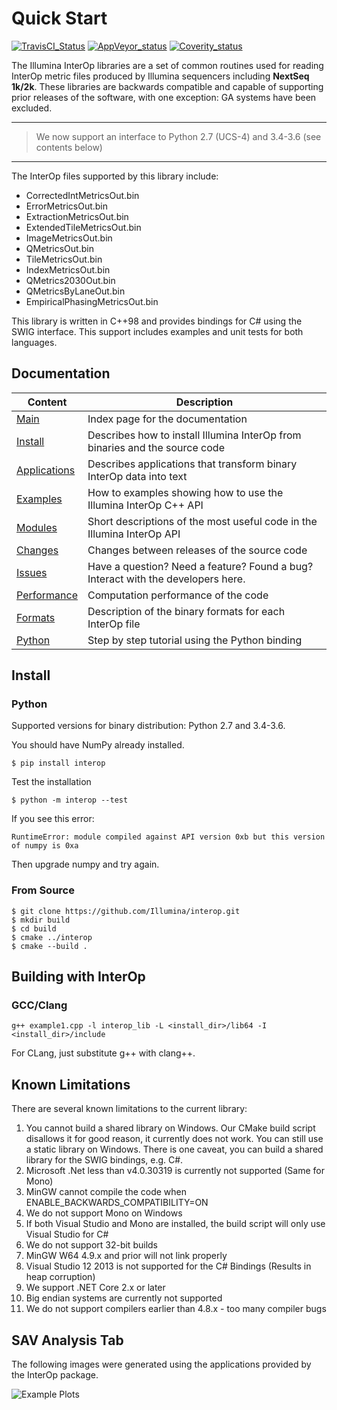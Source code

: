Quick Start
===========

[![TravisCI_Status][tcistatus]][tcihome]
[![AppVeyor_status][acistatus]][acihome]
[![Coverity_status][covstatus]][covhome]

The Illumina InterOp libraries are a set of common routines used for reading InterOp metric files produced by
Illumina sequencers including **NextSeq 1k/2k**. These libraries are backwards compatible and capable of supporting prior releases of the software,
with one exception: GA systems have been excluded.

***
>  We now support an interface to Python 2.7 (UCS-4) and 3.4-3.6 (see contents below)
***

The InterOp files supported by this library include:
  - CorrectedIntMetricsOut.bin
  - ErrorMetricsOut.bin
  - ExtractionMetricsOut.bin
  - ExtendedTileMetricsOut.bin
  - ImageMetricsOut.bin
  - QMetricsOut.bin
  - TileMetricsOut.bin
  - IndexMetricsOut.bin
  - QMetrics2030Out.bin
  - QMetricsByLaneOut.bin
  - EmpiricalPhasingMetricsOut.bin

This library is written in C++98 and provides bindings for C# using the SWIG interface. This
support includes examples and unit tests for both languages.

[tcistatus]:https://travis-ci.org/Illumina/interop.svg?branch=master
[tcihome]:https://travis-ci.org/Illumina/interop

[acistatus]:https://ci.appveyor.com/api/projects/status/5hwirymkc10uf13d/branch/master?svg=true
[acihome]:https://ci.appveyor.com/project/ezralanglois/interop/branch/master


[covstatus]:https://scan.coverity.com/projects/7744/badge.svg
[covhome]:https://scan.coverity.com/projects/illumina-interop


Documentation
-------------

| Content                       | Description                                                                          |
| ----------------------------- | -------------------------------------------------------------------------------------|
| [Main][MainPage]              | Index page for the documentation                                                     |
| [Install][InstallPage]        | Describes how to install Illumina InterOp from binaries and the source code          |
| [Applications][AppsPage]      | Describes applications that transform binary InterOp data into text                  |
| [Examples][ExamplesPage]      | How to examples showing how to use the Illumina InterOp C++ API                      |
| [Modules][ModulesPage]        | Short descriptions of the most useful code in the Illumina InterOp API               |
| [Changes][ChangesPage]        | Changes between releases of the source code                                          |
| [Issues]                      | Have a question? Need a feature? Found a bug? Interact with the developers here.     |
| [Performance][PerfPage]       | Computation performance of the code                                                  |
| [Formats][BinaryFormats]      | Description of the binary formats for each InterOp file                              |
| [Python][PythonBinding]       | Step by step tutorial using the Python binding                                       |

[MainPage]: http://illumina.github.io/interop/index.html
[InstallPage]: http://illumina.github.io/interop/install.html
[AppsPage]: http://illumina.github.io/interop/apps.html
[ExamplesPage]: http://illumina.github.io/interop/examples.html
[ModulesPage]: http://illumina.github.io/interop/modules.html
[ChangesPage]: http://illumina.github.io/interop/changes.html
[Issues]: https://github.com/Illumina/interop/issues
[PerfPage]: http://illumina.github.io/interop/perf.html
[BinaryFormats]: http://illumina.github.io/interop/binary_formats.html
[PythonBinding]: http://illumina.github.io/interop/python_binding.html

Install
-------

### Python

Supported versions for binary distribution: Python 2.7 and 3.4-3.6.

You should have NumPy already installed.

~~~~~~~~~~~~~{.sh}
$ pip install interop
~~~~~~~~~~~~~

Test the installation

~~~~~~~~~~~~~{.sh}
$ python -m interop --test
~~~~~~~~~~~~~

If you see this error:

    RuntimeError: module compiled against API version 0xb but this version of numpy is 0xa

Then upgrade numpy and try again.

### From Source

~~~~~~~~~~~~~{.sh}
$ git clone https://github.com/Illumina/interop.git
$ mkdir build
$ cd build
$ cmake ../interop
$ cmake --build .
~~~~~~~~~~~~~

Building with InterOp
---------------------

### GCC/Clang

~~~~~~~~~~~~~{.sh}
g++ example1.cpp -l interop_lib -L <install_dir>/lib64 -I <install_dir>/include
~~~~~~~~~~~~~

For CLang, just substitute g++ with clang++. 


Known Limitations
-----------------

There are several known limitations to the current library:

  1. You cannot build a shared library on Windows. Our CMake build script disallows it for good reason, it currently
     does not work. You can still use a static library on Windows. There is one caveat, you can build a shared
     library for the SWIG bindings, e.g. C#.
  2. Microsoft .Net less than v4.0.30319 is currently not supported (Same for Mono)
  3. MinGW cannot compile the code when ENABLE_BACKWARDS_COMPATIBILITY=ON
  4. We do not support Mono on Windows
  5. If both Visual Studio and Mono are installed, the build script will only use Visual Studio for C#
  6. We do not support 32-bit builds
  7. MinGW W64 4.9.x and prior will not link properly
  8. Visual Studio 12 2013 is not supported for the C# Bindings (Results in heap corruption)
  9. We support .NET Core 2.x or later
  10. Big endian systems are currently not supported
  11. We do not support compilers earlier than 4.8.x - too many compiler bugs

SAV Analysis Tab
----------------

The following images were generated using the applications provided by
the InterOp package.

![Example Plots](docs/images/example_plots.png)
